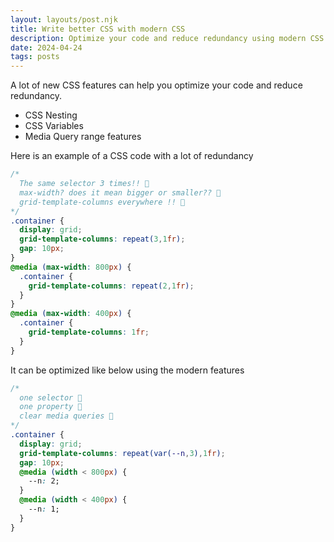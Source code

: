```yaml
---
layout: layouts/post.njk
title: Write better CSS with modern CSS
description: Optimize your code and reduce redundancy using modern CSS.
date: 2024-04-24
tags: posts
---
```


A lot of new CSS features can help you optimize your code and reduce redundancy.
* CSS Nesting
* CSS Variables
* Media Query range features


Here is an example of a CSS code with a lot of redundancy

```css
/*
  The same selector 3 times!! 🤮
  max-width? does it mean bigger or smaller?? 🫣
  grid-template-columns everywhere !! 😬
*/
.container {
  display: grid;
  grid-template-columns: repeat(3,1fr);
  gap: 10px;
}
@media (max-width: 800px) {
  .container {
    grid-template-columns: repeat(2,1fr);  
  }
}
@media (max-width: 400px) {
  .container {
    grid-template-columns: 1fr;  
  }
}
```

It can be optimized like below using the modern features

```css
/*
  one selector 🤩
  one property 🤩
  clear media queries 🤩
*/
.container {
  display: grid;
  grid-template-columns: repeat(var(--n,3),1fr);
  gap: 10px;
  @media (width < 800px) {
    --n: 2;
  }
  @media (width < 400px) {
    --n: 1;
  }
}
```
